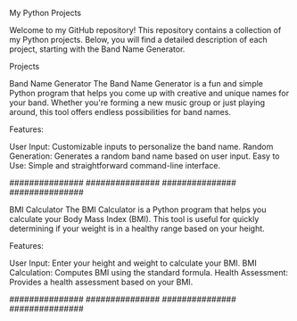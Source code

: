 My Python Projects

Welcome to my GitHub repository! This repository contains a collection of my Python projects. Below, you will find a detailed description of each project, starting with the Band Name Generator.

Projects

Band Name Generator
The Band Name Generator is a fun and simple Python program that helps you come up with creative and unique names for your band. Whether you're forming a new music group or just playing around, this tool offers endless possibilities for band names.

Features:

User Input: Customizable inputs to personalize the band name.
Random Generation: Generates a random band name based on user input.
Easy to Use: Simple and straightforward command-line interface.

############### ############### ############### ############### 

BMI Calculator
The BMI Calculator is a Python program that helps you calculate your Body Mass Index (BMI). This tool is useful for quickly determining if your weight is in a healthy range based on your height.

Features:

User Input: Enter your height and weight to calculate your BMI.
BMI Calculation: Computes BMI using the standard formula.
Health Assessment: Provides a health assessment based on your BMI.

############### ############### ############### ###############


